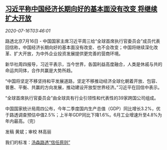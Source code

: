 <!--1594871602000-->
[习近平称中国经济长期向好的基本面没有改变 将继续扩大开放](https://cn.reuters.com/article/xi-china-economy-upbeat-0716-thur-idCNKCS24H0F8)
------

<div><i>2020-07-16T03:46:01</i></div><div class="StandardArticleBody_body"><p>路透北京7月16日 - 中国国家主席习近平周三给“全球首席执行官委员会”成员代表回信称，中国经济长期向好的基本面没有改变、也不会改变；中国将继续深化改革、扩大开放，为中外企业投资发展提供更完善的营商环境。 </p><p>新华社周四报导，习近平表示，当今世界，各国利益高度融合，人类是休戚与共的命运共同体，合作共赢是大势所趋。 </p><p>“中国将坚定不移坚持和平发展道路，坚定不移推动经济全球化朝着开放、包容、普惠、平衡、共赢的方向发展，推动建设开放型世界经济。”习近平在回信中表示。 </p><p>“全球首席执行官委员会”由全球具有行业引领性和代表性的39家跨国公司组成。 </p><p>中国国家统计局周四公布，今年二季度国内生产总值（GDP）同比增长3.2%，优于路透调查预估中值2.5%；上半年GDP同比下降1.6%。6月工业增速升至4.8%为年内最高。（完） </p><div class="Attribution_container"><div class="Attribution_attribution"><p class="Attribution_content">发稿 黄斌；审校 林高丽 </p></div></div><div class="StandardArticleBody_trustBadgeContainer"><span class="StandardArticleBody_trustBadgeTitle">我们的标准：</span><span class="trustBadgeUrl"><a href="https://www.thomsonreuters.cn/content/dam/openweb/documents/pdf/china/brochures/about-us-1.pdf">汤森路透“信任原则”</a></span></div></div>
